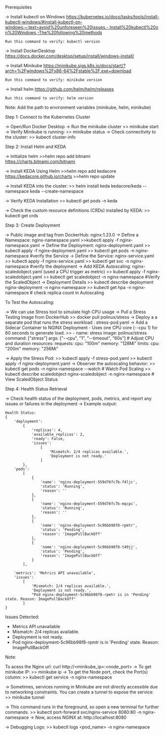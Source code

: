 Prerequisites

-> Install kubectl on Windows 
    https://kubernetes.io/docs/tasks/tools/install-kubectl-windows/#install-kubectl-on-windows:~:text=avoid%20unforeseen%20issues.-,Install%20kubectl%20on%20Windows,-The%20following%20methods

    Run this command to verify: kubectl version

-> Install DockerDesktop
    https://docs.docker.com/desktop/setup/install/windows-install/

-> Install Minikube
    https://minikube.sigs.k8s.io/docs/start/?arch=%2Fwindows%2Fx86-64%2Fstable%2F.exe+download

    Run this command to verify: minikube version

-> Install helm
    https://github.com/helm/helm/releases

    Run this command to verify: helm version

Note: Add the path to environment variables (minikube, helm, minikube)

Step 1: Connect to the Kubernetes Cluster

-> Open/Run Docker Desktop
-> Run the minikube cluster
    >> minikube start
-> Verify Minikube is running:
    >> minikube status
-> Check connectivity to the cluster:
    >> kubectl cluster-info

Step 2: Install Helm and KEDA

-> Initialize helm
    >>helm repo add bitnami https://charts.bitnami.com/bitnami

-> Install KEDA Using Helm
    >>helm repo add kedacore https://kedacore.github.io/charts
    >>helm repo update

-> Install KEDA into the cluster:
    >> helm install keda kedacore/keda --namespace keda --create-namespace

-> Verify KEDA Installation
    >> kubectl get pods -n keda

-> Check the custom resource definitions (CRDs) installed by KEDA:
    >> kubectl get crds


Step 3: Create Deployment

-> Public image and tag from DockerHub: nginx:1.23.0
-> Define a Namespace: nginx-namespace.yaml
    >>kubectl apply -f nginx-namespace.yaml
-> Define the Deployment: nginx-deployment.yaml
    >> kubectl apply -f nginx-deployment.yaml
    >> kubectl get pods -n nginx-namespace   #verify the Service
-> Define the Service: nginx-service.yaml
    >> kubectl apply -f nginx-service.yaml
    >> kubectl get svc -n nginx-namespace #verify the deployment
-> Add KEDA Autoscaling: nginx-scaledobject.yaml (used a CPU trigger as metric)
    >> kubectl apply -f nginx-scaledobject.yaml
    >> kubectl get scaledobject -n nginx-namespace #Verify the ScaledObject
-> Deployment Details
    >> kubectl describe deployment nginx-deployment -n nginx-namespace
    >> kubectl get hpa -n nginx-namespace  # check replica count in Autoscaling


To Test the Autoscaling:

-> We can use Stress tool to simulate high CPU usage
-> Pull a Stress Testing Image from DockerHub
    >> docker pull polinux/stress
-> Deploy a a separate pod that runs the stress workload : stress-pod.yaml
-> Add a Sidecar Container to NGINX Deployment - Uses one CPU core (--cpu 1) for 60 seconds to generate load.
    >> - name: stress
          image: polinux/stress
          command: ["stress"]
          args: ["--cpu", "1", "--timeout", "60s"] # Adjust CPU and duration
          resources:
            requests:
              cpu: "100m"
              memory: "128Mi"
            limits:
              cpu: "200m"
              memory: "256Mi"

-> Apply the Stress Pod:
    >> kubectl apply -f stress-pod.yaml
    >> kubectl apply -f nginx-deployment.yaml
-> Observer the autoscaling behavior:
    >> kubectl get pods -n nginx-namespace --watch   # Watch Pod Scaling
    >> kubectl describe scaledobject nginx-scaledobject -n nginx-namespace # View ScaledObject Status


Step 4: Health Status Retrieval

-> Check health status of the deployment, pods, metrics, and report any issues or failures in the deployment
-> Example output:

    Health Status:
    {
        'deployment': 
            {
                'replicas': 4, 
                'available_replicas': 2, 
                'ready': False, 
                'issues': 
                    [
                        'Mismatch: 2/4 replicas available.', 
                        'Deployment is not ready.'
                    ]
            }, 
        'pods': 
            [
                {
                    'name': 'nginx-deployment-559d76fc7b-f4ljc', 
                    'status': 'Running', 
                    'reason': ''
                }, 
                {
                    'name': 'nginx-deployment-559d76fc7b-mqcpc', 
                    'status': 'Running', 
                    'reason': ''
                }, 
                {
                    'name': 'nginx-deployment-5c96bb98f8-rpmtr', 
                    'status': 'Pending', 
                    'reason': 'ImagePullBackOff'
                }, 
                {
                    'name': 'nginx-deployment-5c96bb98f8-t49jj', 
                    'status': 'Pending', 
                    'reason': 'ImagePullBackOff'
                }
            ], 

        'metrics': 'Metrics API unavailable', 
        'issues': 
            [
                'Mismatch: 2/4 replicas available.', 
                'Deployment is not ready.', 
                "Pod nginx-deployment-5c96bb98f8-rpmtr is in 'Pending' state. Reason: ImagePullBackOff"
            ]
    }

Issues Detected:
- Metrics API unavailable
- Mismatch: 2/4 replicas available.
- Deployment is not ready.
- Pod nginx-deployment-5c96bb98f8-rpmtr is in 'Pending' state. Reason: ImagePullBackOff


Note:

To acess the Nginx url: curl http://<minikube_ip>:<node_port>
-> To get minikube IP: >> minikube ip
-> To get the Node port, check the Port(s) column: >> kubectl get service -n nginx-namespace

-> Sometimes, services running in Minikube are not directly accessible due to networking constraints. You can create a tunnel to expose the service:
    >> minikube tunnel

-> This command runs in the foreground, so open a new terminal for further commands.
    >> kubectl port-forward svc/nginx-service 8080:80 -n nginx-namespace
-> Now, access NGINX at: http://localhost:8080

-> Debugging Logs: >> kubectl logs <pod_name> -n nginx-namespace
